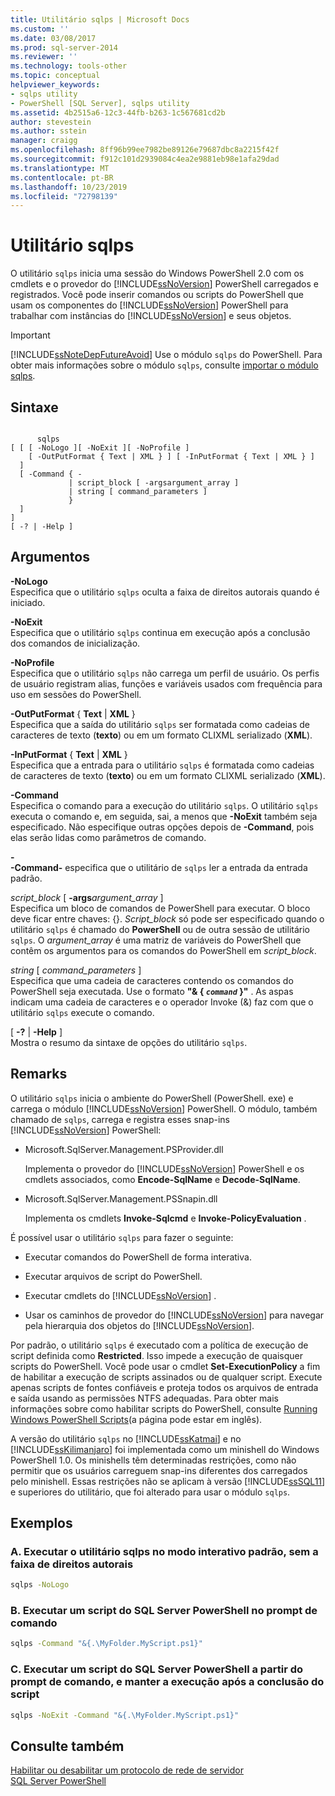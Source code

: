 ```yaml
---
title: Utilitário sqlps | Microsoft Docs
ms.custom: ''
ms.date: 03/08/2017
ms.prod: sql-server-2014
ms.reviewer: ''
ms.technology: tools-other
ms.topic: conceptual
helpviewer_keywords:
- sqlps utility
- PowerShell [SQL Server], sqlps utility
ms.assetid: 4b2515a6-12c3-44fb-b263-1c567681cd2b
author: stevestein
ms.author: sstein
manager: craigg
ms.openlocfilehash: 8ff96b99ee7982be89126e79687dbc8a2215f42f
ms.sourcegitcommit: f912c101d2939084c4ea2e9881eb98e1afa29dad
ms.translationtype: MT
ms.contentlocale: pt-BR
ms.lasthandoff: 10/23/2019
ms.locfileid: "72798139"
---
```

# <a name="sqlps-utility"></a>Utilitário sqlps
  O utilitário `sqlps` inicia uma sessão do Windows PowerShell 2.0 com os cmdlets e o provedor do [!INCLUDE[ssNoVersion](../includes/ssnoversion-md.md)] PowerShell carregados e registrados. Você pode inserir comandos ou scripts do PowerShell que usam os componentes do [!INCLUDE[ssNoVersion](../includes/ssnoversion-md.md)] PowerShell para trabalhar com instâncias do [!INCLUDE[ssNoVersion](../includes/ssnoversion-md.md)] e seus objetos.  
  
> [!IMPORTANT]  
>  [!INCLUDE[ssNoteDepFutureAvoid](../includes/ssnotedepfutureavoid-md.md)] Use o módulo `sqlps` do PowerShell. Para obter mais informações sobre o módulo `sqlps`, consulte [importar o módulo sqlps](../database-engine/import-the-sqlps-module.md).  
  
## <a name="syntax"></a>Sintaxe  
  
```  
  
      sqlps   
[ [ [ -NoLogo ][ -NoExit ][ -NoProfile ]  
    [ -OutPutFormat { Text | XML } ] [ -InPutFormat { Text | XML } ]  
  ]  
  [ -Command { -  
             | script_block [ -argsargument_array ]  
             | string [ command_parameters ]  
             }  
  ]  
]  
[ -? | -Help ]  
```  
  
## <a name="arguments"></a>Argumentos  
 **-NoLogo**  
 Especifica que o utilitário `sqlps` oculta a faixa de direitos autorais quando é iniciado.  
  
 **-NoExit**  
 Especifica que o utilitário `sqlps` continua em execução após a conclusão dos comandos de inicialização.  
  
 **-NoProfile**  
 Especifica que o utilitário `sqlps` não carrega um perfil de usuário. Os perfis de usuário registram alias, funções e variáveis usados com frequência para uso em sessões do PowerShell.  
  
 **-OutPutFormat** { **Text** | **XML** }  
 Especifica que a saída do utilitário `sqlps` ser formatada como cadeias de caracteres de texto (**texto**) ou em um formato CLIXML serializado (**XML**).  
  
 **-InPutFormat** { **Text** | **XML** }  
 Especifica que a entrada para o utilitário `sqlps` é formatada como cadeias de caracteres de texto (**texto**) ou em um formato CLIXML serializado (**XML**).  
  
 **-Command**  
 Especifica o comando para a execução do utilitário `sqlps`. O utilitário `sqlps` executa o comando e, em seguida, sai, a menos que **-NoExit** também seja especificado. Não especifique outras opções depois de **-Command**, pois elas serão lidas como parâmetros de comando.  
  
 **-**  
 **-Command-** especifica que o utilitário de `sqlps` ler a entrada da entrada padrão.  
  
 *script_block* [ **-args**_argument_array_ ]  
 Especifica um bloco de comandos de PowerShell para executar. O bloco deve ficar entre chaves: {}. *Script_block* só pode ser especificado quando o utilitário `sqlps` é chamado do **PowerShell** ou de outra sessão de utilitário `sqlps`. O *argument_array* é uma matriz de variáveis do PowerShell que contêm os argumentos para os comandos do PowerShell em *script_block*.  
  
 *string* [ *command_parameters* ]  
 Especifica que uma cadeia de caracteres contendo os comandos do PowerShell seja executada. Use o formato **"& { *`command`* }"** . As aspas indicam uma cadeia de caracteres e o operador Invoke (&) faz com que o utilitário `sqlps` execute o comando.  
  
 [ **-?** |  **-Help** ]  
 Mostra o resumo da sintaxe de opções do utilitário `sqlps`.  
  
## <a name="remarks"></a>Remarks  
 O utilitário `sqlps` inicia o ambiente do PowerShell (PowerShell. exe) e carrega o módulo [!INCLUDE[ssNoVersion](../includes/ssnoversion-md.md)] PowerShell. O módulo, também chamado de `sqlps`, carrega e registra esses snap-ins [!INCLUDE[ssNoVersion](../includes/ssnoversion-md.md)] PowerShell:  
  
-   Microsoft.SqlServer.Management.PSProvider.dll  
  
     Implementa o provedor do [!INCLUDE[ssNoVersion](../includes/ssnoversion-md.md)] PowerShell e os cmdlets associados, como **Encode-SqlName** e **Decode-SqlName**.  
  
-   Microsoft.SqlServer.Management.PSSnapin.dll  
  
     Implementa os cmdlets **Invoke-Sqlcmd** e **Invoke-PolicyEvaluation** .  
  
 É possível usar o utilitário `sqlps` para fazer o seguinte:  
  
-   Executar comandos do PowerShell de forma interativa.  
  
-   Executar arquivos de script do PowerShell.  
  
-   Executar cmdlets do [!INCLUDE[ssNoVersion](../includes/ssnoversion-md.md)] .  
  
-   Usar os caminhos de provedor do [!INCLUDE[ssNoVersion](../includes/ssnoversion-md.md)] para navegar pela hierarquia dos objetos do [!INCLUDE[ssNoVersion](../includes/ssnoversion-md.md)].  
  
 Por padrão, o utilitário `sqlps` é executado com a política de execução de script definida como **Restricted**. Isso impede a execução de quaisquer scripts do PowerShell. Você pode usar o cmdlet **Set-ExecutionPolicy** a fim de habilitar a execução de scripts assinados ou de qualquer script. Execute apenas scripts de fontes confiáveis e proteja todos os arquivos de entrada e saída usando as permissões NTFS adequadas. Para obter mais informações sobre como habilitar scripts do PowerShell, consulte [Running Windows PowerShell Scripts](https://www.tech-recipes.com/rx/2513/powershell_enable_script_support/)(a página pode estar em inglês).  
  
 A versão do utilitário `sqlps` no [!INCLUDE[ssKatmai](../includes/sskatmai-md.md)] e no [!INCLUDE[ssKilimanjaro](../includes/sskilimanjaro-md.md)] foi implementada como um minishell do Windows PowerShell 1.0. Os minishells têm determinadas restrições, como não permitir que os usuários carreguem snap-ins diferentes dos carregados pelo minishell. Essas restrições não se aplicam à versão [!INCLUDE[ssSQL11](../includes/sssql11-md.md)] e superiores do utilitário, que foi alterado para usar o módulo `sqlps`.  
  
## <a name="examples"></a>Exemplos  

### <a name="a-run-the-sqlps-utility-in-default-interactive-mode-without-the-copyright-banner"></a>A. Executar o utilitário sqlps no modo interativo padrão, sem a faixa de direitos autorais
  
```cmd
sqlps -NoLogo  
```  
  
### <a name="b-run-a-sql-server-powershell-script-from-the-command-prompt"></a>B. Executar um script do SQL Server PowerShell no prompt de comando
  
```cmd
sqlps -Command "&{.\MyFolder.MyScript.ps1}"  
```  
  
### <a name="c-run-a-sql-server-powershell-script-from-the-command-prompt-and-keep-running-after-the-script-completes"></a>C. Executar um script do SQL Server PowerShell a partir do prompt de comando, e manter a execução após a conclusão do script
  
```cmd
sqlps -NoExit -Command "&{.\MyFolder.MyScript.ps1}"  
```  
  
## <a name="see-also"></a>Consulte também  
 [Habilitar ou desabilitar um protocolo de rede de servidor](../database-engine/configure-windows/enable-or-disable-a-server-network-protocol.md)   
 [SQL Server PowerShell](../powershell/sql-server-powershell.md)  
